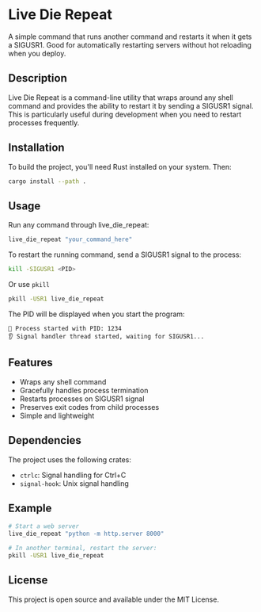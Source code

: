 # Live Die Repeat

A simple command that runs another command and restarts it when it gets a SIGUSR1. Good for automatically restarting servers without hot reloading when you deploy.

## Description

Live Die Repeat is a command-line utility that wraps around any shell command and provides the ability to restart it by sending a SIGUSR1 signal. This is particularly useful during development when you need to restart processes frequently.

## Installation

To build the project, you'll need Rust installed on your system. Then:

```bash
cargo install --path .
```

## Usage

Run any command through live_die_repeat:

```bash
live_die_repeat "your_command_here"
```

To restart the running command, send a SIGUSR1 signal to the process:

```bash
kill -SIGUSR1 <PID>
```

Or use `pkill`
```bash
pkill -USR1 live_die_repeat
```

The PID will be displayed when you start the program:
```
🎯 Process started with PID: 1234
👂 Signal handler thread started, waiting for SIGUSR1...
```

## Features

- Wraps any shell command
- Gracefully handles process termination
- Restarts processes on SIGUSR1 signal
- Preserves exit codes from child processes
- Simple and lightweight

## Dependencies

The project uses the following crates:
- `ctrlc`: Signal handling for Ctrl+C
- `signal-hook`: Unix signal handling

## Example

```bash
# Start a web server
live_die_repeat "python -m http.server 8000"

# In another terminal, restart the server:
pkill -USR1 live_die_repeat
```


## License

This project is open source and available under the MIT License.
